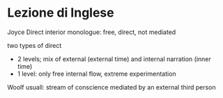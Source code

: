 # Lezione di Inglese

Joyce
Direct interior monologue: free, direct, not mediated

two types of direct

* 2 levels; mix of external (external time) and internal narration (inner time)
* 1 level: only free internal flow, extreme experimentation

Woolf usuall: stream of conscience mediated by an external third person
<!--stackedit_data:
eyJoaXN0b3J5IjpbMjMyODM4MzgyXX0=
-->